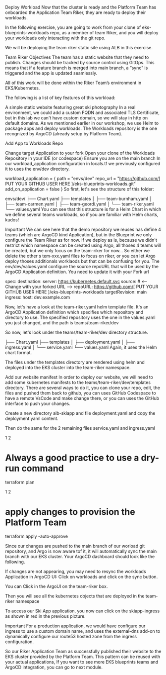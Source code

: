 Deploy Workload
Now that the cluster is ready and the Platform Team has onboarded the Application Team Riker, they are ready to deploy their workloads.

In the following exercise, you are going to work from your clone of eks-blueprints-workloads  repo, as a member of team Riker, and you will deploy your workloads only interacting with the git repo.

We will be deploying the team riker static site using ALB in this exercise.

Team Riker Objectives
The team has a static website that they need to publish. Changes should be tracked by source control using GitOps. This means that if a feature branch is merged into main branch, a “sync” is triggered and the app is updated seamlessly.

All of this work will be done within the Riker Team’s environment in EKS/Kubernetes.

The following is a list of key features of this workload:

A simple static website featuring great ski photography
In a real environment, we could add a custom FQDN and associated TLS Certificate, but in this lab we can't have custom domain, so we will stay in http on default domains.
As we mentioned earlier in our workshop, we use Helm to package apps and deploy workloads. The Workloads repository is the one recognized by ArgoCD (already setup by Platform Team).

Add App to Workloads Repo


Change target Application to your fork
Open your clone of the Workloads Repository in your IDE (or codespace)
Ensure you are on the main branch
In our workload_application configuration in locals.tf we previously configured it to uses the env/dev directory.

workload_application = {
  path               = "envs/dev"
  repo_url           = "https://github.com/[ PUT YOUR GITHUB USER HERE ]/eks-blueprints-workloads.git"
  add_on_application = false
}
So first, let's see the structure of this folder:

envs/dev/
├── Chart.yaml
├── templates
│   ├── team-burnham.yaml
│   ├── team-carmen.yaml
│   ├── team-geordi.yaml
│   └── team-riker.yaml
└── values.yaml
You can see that this structure is for a Helm Chart in which we define several teams workloads, so if you are familiar with Helm charts, kudos!

Important
We can see here that the demo repository we reuses has define 4 teams (which are ArgoCD kind Application), but in the Blueprint we only configure the Team Riker as for now. If we deploy as is, because we didn't restrict which namespace can be created using Argo, all thoses 4 teams will be created, but we only focus on the team-riker for now... So either we delete the other s tem-xxx.yaml files to focus on riker, or you can let Argo deploy thoses additionals worklaods but that can be confusing for you.
The env/dev/values.yaml configure the source repoURL that will be used by the ArgoCD Application definition. You need to update it with your Fork url


spec:
  destination:
    server: https://kubernetes.default.svc
  source:
    # <-- Change with your forked URL -->
    repoURL: https://github.com/[ PUT YOUR GITHUB USER HERE ]/eks-blueprints-workloads
    targetRevision: main
  ingress:
    host: dev.example.com

Now, let's have a look at the team-riker.yaml helm template file. It's an ArgoCD Application definition which specifies which repository and directory to use. The specified repository uses the one in the values.yaml you just changed, and the path is teams/team-riker/dev

So now, let's look under the teams/team-riker/dev directory structure.

├── Chart.yaml
├── templates
│   ├── deployment.yaml
│   ├── ingress.yaml
│   └── service.yaml
└── values.yaml
Again, it uses the Helm chart format.

The files under the templates directory are rendered using helm and deployed into the EKS cluster into the team-riker namespace.

Add our website manifest
In order to deploy our website, we will need to add some kubernetes manifests to the teams/team-riker/dev/templates directory. There are several ways to do it, you can clone your repo, edit, the files and pushed them back to github, you can uses GitHub Codespace to have a remote VsCode and make change there, or you can uses the GitHub interface to push your changes.

Create a new directory alb-skiapp and file deployment.yaml and copy the deployment.yaml  content.

Then do the same for the 2 remaining files service.yaml  and ingress.yaml 



1
2
# Always a good practice to use a dry-run command
terraform plan

1
2
# apply changes to provision the Platform Team
terraform apply -auto-approve

Since our changes are pushed to the main branch of our worload git repository, and Argo is now aware tof it, it will automatically sync the main branch with our EKS cluster. Your ArgoCD dashboard should look like the following.

If changes are not appearing, you may need to resync the workloads Application in ArgoCD UI: Click on workloads and click on the sync button.


You can Click in the ArgoUI on the team-riker box.

Then you will see all the kubernetes objects that are deployed in the team-riker namespace

To access our Ski App application, you now can click on the skiapp-ingress as shown in red in the previous picture.


Important
For a production application, we would have configure our ingress to use a custom domain name, and uses the external-dns add-on to dynamically configure our route53 hosted zone from the ingress configuration.


So our Riker Application Team as successfully published their website to the EKS cluster provided by the Platform Team. This pattern can be reused with your actual applications, If you want to see more EKS blueprints teams and ArgoCD integration, you can go to next module.

